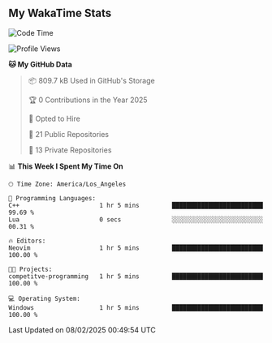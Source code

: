 ## My WakaTime Stats
<!--START_SECTION:waka-->
![Code Time](http://img.shields.io/badge/Code%20Time-204%20hrs%207%20mins-blue)

![Profile Views](http://img.shields.io/badge/Profile%20Views-0-blue)

**🐱 My GitHub Data** 

> 📦 809.7 kB Used in GitHub's Storage 
 > 
> 🏆 0 Contributions in the Year 2025
 > 
> 💼 Opted to Hire
 > 
> 📜 21 Public Repositories 
 > 
> 🔑 13 Private Repositories 
 > 
📊 **This Week I Spent My Time On** 

```text
🕑︎ Time Zone: America/Los_Angeles

💬 Programming Languages: 
C++                      1 hr 5 mins         █████████████████████████   99.69 % 
Lua                      0 secs              ░░░░░░░░░░░░░░░░░░░░░░░░░   00.31 % 

🔥 Editors: 
Neovim                   1 hr 5 mins         █████████████████████████   100.00 % 

🐱‍💻 Projects: 
competitve-programming   1 hr 5 mins         █████████████████████████   100.00 % 

💻 Operating System: 
Windows                  1 hr 5 mins         █████████████████████████   100.00 % 
```


 Last Updated on 08/02/2025 00:49:54 UTC
<!--END_SECTION:waka-->
